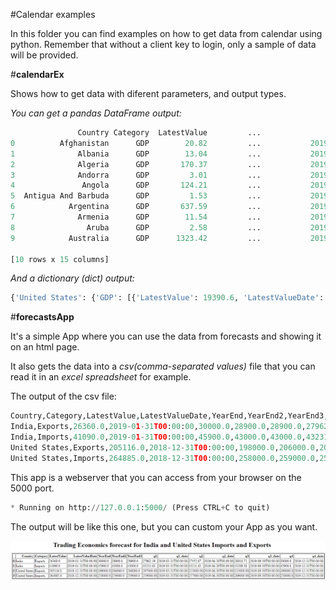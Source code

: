 #Calendar examples

In this folder you can find examples on how to get data from calendar using python.
Remember that without a client key to login, only a sample of data will be provided.

#**calendarEx**

Shows how to get data with diferent parameters, and output types.

*You can get a pandas DataFrame output:*
```python
               Country Category  LatestValue         ...                       q3_date       q4              q4_date
0          Afghanistan      GDP        20.82         ...           2019-09-30T00:00:00    22.00  2019-12-31T00:00:00
1              Albania      GDP        13.04         ...           2019-09-30T00:00:00    14.00  2019-12-31T00:00:00
2              Algeria      GDP       170.37         ...           2019-09-30T00:00:00   178.10  2019-12-31T00:00:00
3              Andorra      GDP         3.01         ...           2019-09-30T00:00:00     3.07  2019-12-31T00:00:00
4               Angola      GDP       124.21         ...           2019-09-30T00:00:00   143.00  2019-12-31T00:00:00
5  Antigua And Barbuda      GDP         1.53         ...           2019-09-30T00:00:00     1.60  2019-12-31T00:00:00
6            Argentina      GDP       637.59         ...           2019-09-30T00:00:00   680.00  2019-12-31T00:00:00
7              Armenia      GDP        11.54         ...           2019-09-30T00:00:00    13.30  2019-12-31T00:00:00
8                Aruba      GDP         2.58         ...           2019-09-30T00:00:00     2.70  2019-12-31T00:00:00
9            Australia      GDP      1323.42         ...           2019-09-30T00:00:00  1580.00  2019-12-31T00:00:00

[10 rows x 15 columns]
```

*And a dictionary (dict) output:*
```python
{'United States': {'GDP': [{'LatestValue': 19390.6, 'LatestValueDate': '2017-12-31T00:00:00', 'YearEnd': 20220.0, 'YearEnd2': 20700.0, 'YearEnd3': 20700.0, 'q1': 20220.0, 'q1_date': '2019-03-31T00:00:00', 'q2': 20220.0, 'q2_date': '2019-06-30T00:00:00', 'q3': 20220.0, 'q3_date': '2019-09-30T00:00:00', 'q4': 20220.0, 'q4_date': '2019-12-31T00:00:00'}]}}
```

#**forecastsApp**

It's a simple App where you can use the data from forecasts and showing it on an html page.

It also gets the data into a *csv(comma-separated values)* file that you can read it in an *excel spreadsheet* for example.

The output of the csv file:

```python
Country,Category,LatestValue,LatestValueDate,YearEnd,YearEnd2,YearEnd3,q1,q1_date,q2,q2_date,q3,q3_date,q4,q4_date
India,Exports,26360.0,2019-01-31T00:00:00,30000.0,28900.0,28900.0,27962.19,2019-03-31T00:00:00,27452.67,2019-06-30T00:00:00,28018.71,2019-09-30T00:00:00,30000.0,2019-12-31T00:00:00
India,Imports,41090.0,2019-01-31T00:00:00,45900.0,43000.0,43000.0,43231.63,2019-03-31T00:00:00,43211.63,2019-06-30T00:00:00,43209.38,2019-09-30T00:00:00,45900.0,2019-12-31T00:00:00
United States,Exports,205116.0,2018-12-31T00:00:00,198000.0,206000.0,206000.0,207000.0,2019-03-31T00:00:00,213000.0,2019-06-30T00:00:00,213000.0,2019-09-30T00:00:00,198000.0,2019-12-31T00:00:00
United States,Imports,264885.0,2018-12-31T00:00:00,258000.0,259000.0,259000.0,259000.0,2019-03-31T00:00:00,257000.0,2019-06-30T00:00:00,269000.0,2019-09-30T00:00:00,258000.0,2019-12-31T00:00:00

```

This app is a webserver that you can access from your browser on the 5000 port.

```python
* Running on http://127.0.0.1:5000/ (Press CTRL+C to quit)
```
The output will be like this one, but you can custom your App as you want. 


![forecastsTable](forecastsTable.png)

